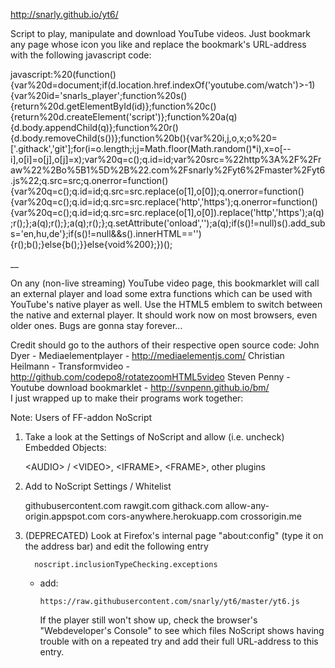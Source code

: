 http://snarly.github.io/yt6/

Script to play, manipulate and download YouTube videos. Just bookmark any page whose icon you like and replace the bookmark's URL-address with the following javascript code:

javascript:%20(function(){var%20d=document;if(d.location.href.indexOf('youtube.com/watch')>-1){var%20id='snarls_player';function%20s(){return%20d.getElementById(id)};function%20c(){return%20d.createElement('script')};function%20a(q){d.body.appendChild(q)};function%20r(){d.body.removeChild(s())};function%20b(){var%20i,j,o,x;o%20=['.githack','git'];for(i=o.length;i;j=Math.floor(Math.random()*i),x=o[--i],o[i]=o[j],o[j]=x);var%20q=c();q.id=id;var%20src=%22http%3A%2F%2Fraw%22%2Bo%5B1%5D%2B%22.com%2Fsnarly%2Fyt6%2Fmaster%2Fyt6.js%22;q.src=src;q.onerror=function(){var%20q=c();q.id=id;q.src=src.replace(o[1],o[0]);q.onerror=function(){var%20q=c();q.id=id;q.src=src.replace('http','https');q.onerror=function(){var%20q=c();q.id=id;q.src=src.replace(o[1],o[0]).replace('http','https');a(q);r();};a(q);r();};a(q);r();};q.setAttribute('onload','');a(q);if(s()!=null)s().add_subs='en,hu,de'};if(s()!=null&&s().innerHTML==''){r();b();}else{b();}}else{void%200};})();


__

On any (non-live streaming) YouTube video page, this bookmarklet will call an external player and load some extra functions which can be used with YouTube's native player as well. Use the HTML5 emblem to switch between the native and external player. It should work now on most browsers, even older ones. Bugs are gonna stay forever...


Credit should go to the authors of their respective open source code:
   John Dyer - Mediaelementplayer - http://mediaelementjs.com/
   Christian Heilmann - Transformvideo - http://github.com/codepo8/rotatezoomHTML5video
   Steven Penny - Youtube download bookmarklet - http://svnpenn.github.io/bm/   
I just wrapped up to make their programs work together:



Note: Users of FF-addon NoScript

1. Take a look at the Settings of NoScript and allow (i.e. uncheck) Embedded Objects:

      \<AUDIO\> / \<VIDEO\>,
      \<IFRAME\>,
      \<FRAME\>,
      other plugins

2. Add to NoScript Settings / Whitelist

      githubusercontent.com
      rawgit.com
      githack.com
      allow-any-origin.appspot.com
      cors-anywhere.herokuapp.com
      crossorigin.me


3. (DEPRECATED) Look at Firefox's internal page "about:config" (type it on the address bar) and edit the following entry
      
         noscript.inclusionTypeChecking.exceptions
   - add:
   
         https://raw.githubusercontent.com/snarly/yt6/master/yt6.js

      If the player still won't show up, check the browser's "Webdeveloper's Console" to see which files
      NoScript shows having trouble with on a repeated try and add their full URL-address to this entry.

